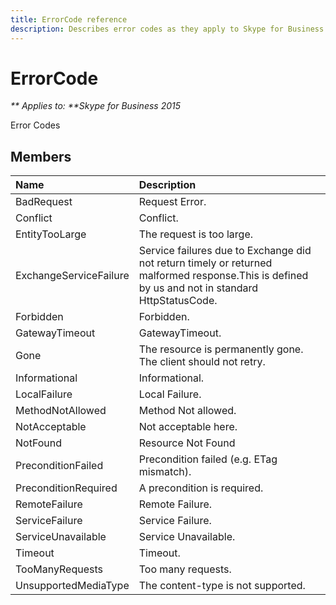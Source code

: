 ```yaml
---
title: ErrorCode reference
description: Describes error codes as they apply to Skype for Business 2015 and provides a list of related members.
---
```

# ErrorCode


_** Applies to: **Skype for Business 2015_

Error Codes
            
## Members



|Name|Description|
|:-----|:-----|
|BadRequest|Request Error.|
|Conflict|Conflict.|
|EntityTooLarge|The request is too large.|
|ExchangeServiceFailure|Service failures due to Exchange did not return timely or returned malformed response.This is defined by us and not in standard HttpStatusCode.|
|Forbidden|Forbidden.|
|GatewayTimeout|GatewayTimeout.|
|Gone|The resource is permanently gone. The client should not retry.|
|Informational|Informational.|
|LocalFailure|Local Failure.|
|MethodNotAllowed|Method Not allowed.|
|NotAcceptable|Not acceptable here.|
|NotFound|Resource Not Found|
|PreconditionFailed|Precondition failed (e.g. ETag mismatch).|
|PreconditionRequired|A precondition is required.|
|RemoteFailure|Remote Failure.|
|ServiceFailure|Service Failure.|
|ServiceUnavailable|Service Unavailable.|
|Timeout|Timeout.|
|TooManyRequests|Too many requests.|
|UnsupportedMediaType|The content-type is not supported.|
